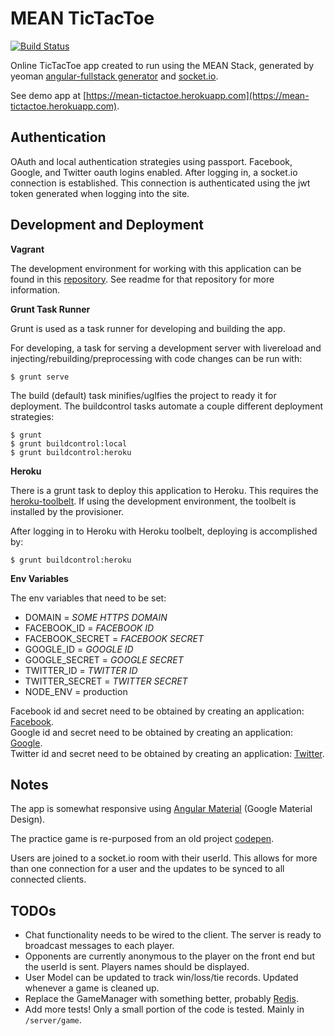 # MEAN TicTacToe

[![Build Status](https://travis-ci.org/dting/meantictactoe.svg)](https://travis-ci.org/dting/meantictactoe)

Online TicTacToe app created to run using the MEAN Stack, generated by yeoman [angular-fullstack generator](https://github.com/DaftMonk/generator-angular-fullstack) and [socket.io](http://socket.io/).

See demo app at [https://mean-tictactoe.herokuapp.com](https://mean-tictactoe.herokuapp.com).

## Authentication 

OAuth and local authentication strategies using passport. Facebook, Google, and Twitter oauth logins enabled. After logging in, a socket.io connection is established. This connection is authenticated using the jwt token generated when logging into the site.
  
## Development and Deployment

**Vagrant**

The development environment for working with this application can be found in this [repository](https://github.com/dting/meantictactoe-vagrant). See readme for that repository for more information. 

**Grunt Task Runner**

Grunt is used as a task runner for developing and building the app. 

For developing, a task for serving a development server with livereload and injecting/rebuilding/preprocessing with code changes can be run with:
 
    $ grunt serve

The build (default) task minifies/uglfies the project to ready it for deployment. The buildcontrol tasks automate a couple different deployment strategies:

    $ grunt
    $ grunt buildcontrol:local
    $ grunt buildcontrol:heroku

**Heroku**

There is a grunt task to deploy this application to Heroku. This requires the [heroku-toolbelt](https://toolbelt.heroku.com/). If using the development environment, the toolbelt is installed by the provisioner.

After logging in to Heroku with Heroku toolbelt, deploying is accomplished by:

    $ grunt buildcontrol:heroku
    
**Env Variables**
    
The env variables that need to be set:

- DOMAIN = *SOME HTTPS DOMAIN*
- FACEBOOK_ID = *FACEBOOK ID*
- FACEBOOK_SECRET = *FACEBOOK SECRET*
- GOOGLE_ID = *GOOGLE ID*
- GOOGLE_SECRET = *GOOGLE SECRET*
- TWITTER_ID = *TWITTER ID*
- TWITTER_SECRET = *TWITTER SECRET*
- NODE_ENV = production

Facebook id and secret need to be obtained by creating an application: [Facebook](https://developers.facebook.com/apps).  
Google id and secret need to be obtained by creating an application: [Google](https://console.developers.google.com/project).  
Twitter id and secret need to be obtained by creating an application: [Twitter](https://apps.twitter.com/).  

## Notes

The app is somewhat responsive using [Angular Material](https://material.angularjs.org/latest/) (Google Material Design).

The practice game is re-purposed from an old project [codepen](http://codepen.io/dting/full/eNKdPP/).

Users are joined to a socket.io room with their userId. This allows for more than one connection for a user and the updates to be synced to all connected clients. 

## TODOs

- Chat functionality needs to be wired to the client. The server is ready to broadcast messages to each player.  
- Opponents are currently anonymous to the player on the front end but the userId is sent. Players names should be displayed.  
- User Model can be updated to track win/loss/tie records. Updated whenever a game is cleaned up.  
- Replace the GameManager with something better, probably [Redis](http://redis.io/).  
- Add more tests! Only a small portion of the code is tested. Mainly in `/server/game`.
